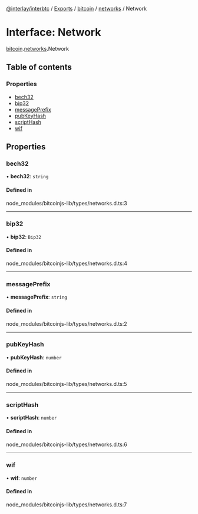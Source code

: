 [@interlay/interbtc](/README.md) / [Exports](/modules.md) / [bitcoin](/modules/bitcoin.md) / [networks](/modules/bitcoin.networks.md) / Network

# Interface: Network

[bitcoin](/modules/bitcoin.md).[networks](/modules/bitcoin.networks.md).Network

## Table of contents

### Properties

- [bech32](/interfaces/bitcoin.networks.Network.md#bech32)
- [bip32](/interfaces/bitcoin.networks.Network.md#bip32)
- [messagePrefix](/interfaces/bitcoin.networks.Network.md#messageprefix)
- [pubKeyHash](/interfaces/bitcoin.networks.Network.md#pubkeyhash)
- [scriptHash](/interfaces/bitcoin.networks.Network.md#scripthash)
- [wif](/interfaces/bitcoin.networks.Network.md#wif)

## Properties

### bech32

• **bech32**: `string`

#### Defined in

node_modules/bitcoinjs-lib/types/networks.d.ts:3

___

### bip32

• **bip32**: `Bip32`

#### Defined in

node_modules/bitcoinjs-lib/types/networks.d.ts:4

___

### messagePrefix

• **messagePrefix**: `string`

#### Defined in

node_modules/bitcoinjs-lib/types/networks.d.ts:2

___

### pubKeyHash

• **pubKeyHash**: `number`

#### Defined in

node_modules/bitcoinjs-lib/types/networks.d.ts:5

___

### scriptHash

• **scriptHash**: `number`

#### Defined in

node_modules/bitcoinjs-lib/types/networks.d.ts:6

___

### wif

• **wif**: `number`

#### Defined in

node_modules/bitcoinjs-lib/types/networks.d.ts:7
